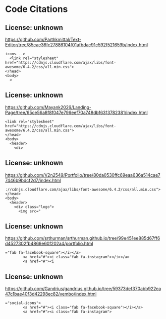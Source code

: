 # Code Citations

## License: unknown
https://github.com/Parthkmittal/Text-Editor/tree/85cae36fc27886104f01afbdac91c592f521659b/index.html

```
icons -->
  <link rel="stylesheet" href="https://cdnjs.cloudflare.com/ajax/libs/font-awesome/6.4.2/css/all.min.css">
</head>
<body>
  <
```


## License: unknown
https://github.com/Mayank2026/Landing-Page/tree/65ce56a8f8f047e796eef70a748dbf6313782381/index.html

```
<link rel="stylesheet" href="https://cdnjs.cloudflare.com/ajax/libs/font-awesome/6.4.2/css/all.min.css">
</head>
<body>
  <header>
    <div
```


## License: unknown
https://github.com/V2n2549/Portfolio/tree/80da0530ffc69eaa636a514cae77446b9bdcf2d7/index.html

```
://cdnjs.cloudflare.com/ajax/libs/font-awesome/6.4.2/css/all.min.css">
</head>
<body>
  <header>
    <div class="logo">
      <img src="
```


## License: unknown
https://github.com/srthurman/srthurman.github.io/tree/99e451ee885d67ff6d4527302fb4869e60f202a4/portfolio.html

```
="fab fa-facebook-square"></i></a>
        <a href="#"><i class="fab fa-instagram"></i></a>
        <a href="#"><i
```


## License: unknown
https://github.com/Gandrius/gandrius.github.io/tree/59373def370abb922ea47c1bae40f3d42298ec82/vembo/index.html

```
="social-icons">
        <a href="#"><i class="fab fa-facebook-square"></i></a>
        <a href="#"><i class="fab fa-instagram">
```

